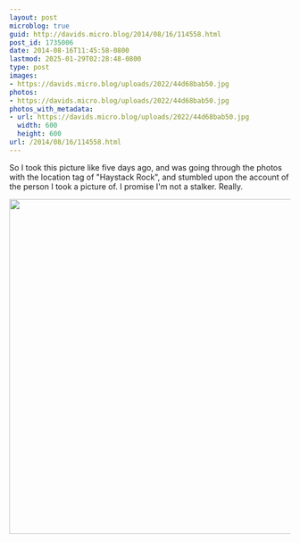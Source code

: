 ```yaml
---
layout: post
microblog: true
guid: http://davids.micro.blog/2014/08/16/114558.html
post_id: 1735006
date: 2014-08-16T11:45:58-0800
lastmod: 2025-01-29T02:28:48-0800
type: post
images:
- https://davids.micro.blog/uploads/2022/44d68bab50.jpg
photos:
- https://davids.micro.blog/uploads/2022/44d68bab50.jpg
photos_with_metadata:
- url: https://davids.micro.blog/uploads/2022/44d68bab50.jpg
  width: 600
  height: 600
url: /2014/08/16/114558.html
---
```

So I took this picture like five days ago, and was going through the photos with the location tag of "Haystack Rock", and stumbled upon the account of the person I took a picture of. I promise I'm not a stalker. Really.

<img src="/uploads/2022/44d68bab50.jpg" width="600" height="600" alt="">
